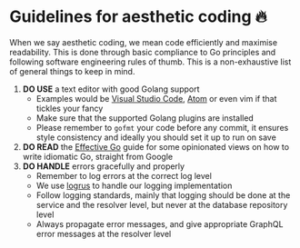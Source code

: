 # Guidelines for aesthetic coding :fire:
When we say aesthetic coding, we mean code efficiently and maximise readability. This is done through basic compliance to Go principles and following software engineering rules of thumb. This is a non-exhaustive list of general things to keep in mind.

1) **DO USE** a text editor with good Golang support
    * Examples would be [Visual Studio Code](https://code.visualstudio.com/), [Atom](https://atom.io/) or even vim if that tickles your fancy
    * Make sure that the supported Golang plugins are installed
    * Please remember to `gofmt` your code before any commit, it ensures style consistency and ideally you should set it up to run on save
2) **DO READ** the [Effective Go](https://golang.org/doc/effective_go.html) guide for some opinionated views on how to write idiomatic Go, straight from Google
3) **DO HANDLE** errors gracefully and properly
    * Remember to log errors at the correct log level
    * We use [logrus](https://github.com/sirupsen/logrus) to handle our logging implementation
    * Follow logging standards, mainly that logging should be done at the service and the resolver level, but never at the database repository level
    * Always propagate error messages, and give appropriate GraphQL error messages at the resolver level